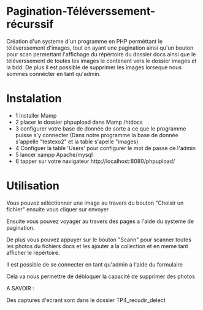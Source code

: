 # Pagination-Téléverssement-récurssif  
Création d'un systeme d'un programme en PHP perméttant le téléverssement d'images, tout en ayant une pagination ainsi qu'un bouton pour scan permettant l'affichage du répértoire du dossier docs ainsi que le téléverssement de toutes les images le contenant vers le dossier images et la bdd. De plus il est possible de supprimer les images lorseque nous sommes connécter en tant qu'admin.   


# Instalation

- 1 Installer Mamp  
- 2 placer le dossier phpupload dans Mamp /htdocs  
- 3 configurer votre base de donnée de sorte a ce que le programme puisse s'y connecter (Dans notre programme la base de donnée s'appelle "testexo2" et la table s'apelle "images) 
- 4 Configuer la table 'Users' pour configurer le mot de passe de l'admin 
- 5 lancer xampp Apache/mysql  
- 6 tapper sur votre navigateur http://localhost:8080/phpupload/  

# Utilisation
Vous pouvez séléctionner une image au travers du bouton "Choisir un fichier" ensuite vous cliquer sur envoyer  

Ensuite vous pouvez voyager au travers des pages a l'aide du systeme de pagination.  

De plus vous pouvez appuyer sur le bouton "Scann" pour scanner toutes les photos du fichiers docs et les ajouter a la collection et en meme tant afficher le répértoire.  

Il est possible de se connecter en tant qu'admin a l'aide du formulaire   

Cela va nous permettre de débloquer la capacité de supprimer des photos  



A SAVOIR :

Des captures d'ecrant sont dans le dossier TP4_recudir_delect


